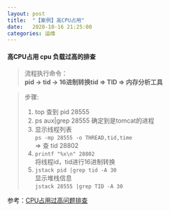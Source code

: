 ```yaml
---
layout: post
title:  "【案例】高CPU占用"
date:   2020-10-16 21:25:00
categories: 运维
---
```


#### 高CPU占用 cpu 负载过高的排查   

>流程执行命令：  
>**pid -> tid -> 16进制转换tid => TID => 内存分析工具**  

>步骤:  
>1. top 查到 pid 28555  
>2. ps aux|grep 28555 确定到是tomcat的进程  
>3. 显示线程列表  
> `ps -mp 28555 -o THREAD,tid,time`  
> => 查 tid 28802  
>4. `printf "%x\n" 28802`  
> 将线程id，tid进行16进制转换  
>5. `jstack pid |grep tid -A 30`   
> 显示堆栈信息   
> `jstack 28555 |grep TID -A 30`  


参考：[CPU占用过高问题排查]

[CPU占用过高问题排查]:https://segmentfault.com/a/1190000015897229